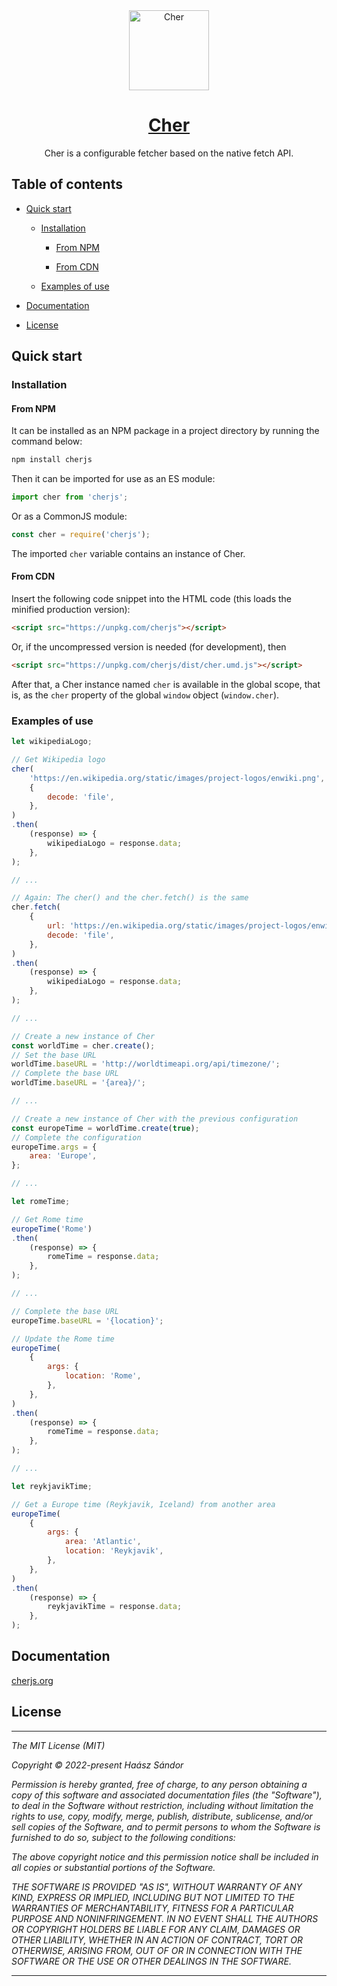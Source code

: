 <div align="center">
	<a href="https://gitlab.com/cherjs/cher"><img src="https://cherjs.org/cher.svg" alt="Cher" width="128"></a>
	<h1><a href="https://gitlab.com/cherjs/cher">Cher</a></h1>
	<p>Cher is a configurable fetcher based on the native fetch API.</p>
</div>

## Table of contents

- [Quick start](#quick-start)

	- [Installation](#installation)

		- [From NPM](#from-npm)

		- [From CDN](#from-cdn)

	- [Examples of use](#examples-of-use)

- [Documentation](#documentation)

- [License](#license)

<!-- toc -->

## Quick start

### Installation

####  From NPM

It can be installed as an NPM package in a project directory by running the command below:

```bash
npm install cherjs
```

Then it can be imported for use as an ES module:

```js
import cher from 'cherjs';
```

Or as a CommonJS module:

```js
const cher = require('cherjs');
```

The imported `cher` variable contains an instance of Cher.

#### From CDN

Insert the following code snippet into the HTML code (this loads the minified production version):

```html
<script src="https://unpkg.com/cherjs"></script>
```

Or, if the uncompressed version is needed (for development), then

```html
<script src="https://unpkg.com/cherjs/dist/cher.umd.js"></script>
```

After that, a Cher instance named `cher` is available in the global scope, that is, as the `cher` property of the global `window` object (`window.cher`).

### Examples of use

```js
let wikipediaLogo;

// Get Wikipedia logo
cher(
	'https://en.wikipedia.org/static/images/project-logos/enwiki.png',
	{
		decode: 'file',
	},
)
.then(
	(response) => {
		wikipediaLogo = response.data;
	},
);

// ...

// Again: The cher() and the cher.fetch() is the same
cher.fetch(
	{
		url: 'https://en.wikipedia.org/static/images/project-logos/enwiki.png',
		decode: 'file',
	},
)
.then(
	(response) => {
		wikipediaLogo = response.data;
	},
);

// ...

// Create a new instance of Cher
const worldTime = cher.create();
// Set the base URL
worldTime.baseURL = 'http://worldtimeapi.org/api/timezone/';
// Complete the base URL
worldTime.baseURL = '{area}/';

// ...

// Create a new instance of Cher with the previous configuration
const europeTime = worldTime.create(true);
// Complete the configuration
europeTime.args = {
	area: 'Europe',
};

// ...

let romeTime;

// Get Rome time
europeTime('Rome')
.then(
	(response) => {
		romeTime = response.data;
	},
);

// ...

// Complete the base URL
europeTime.baseURL = '{location}';

// Update the Rome time
europeTime(
	{
		args: {
			location: 'Rome',
		},
	},
)
.then(
	(response) => {
		romeTime = response.data;
	},
);

// ...

let reykjavikTime;

// Get a Europe time (Reykjavik, Iceland) from another area
europeTime(
	{
		args: {
			area: 'Atlantic',
			location: 'Reykjavik',
		},
	},
)
.then(
	(response) => {
		reykjavikTime = response.data;
	},
);
```

## Documentation

[cherjs.org](https://cherjs.org/)

## License

---

<em>

The MIT License (MIT)

Copyright © 2022-present Haász Sándor

Permission is hereby granted, free of charge, to any person obtaining a copy of this software and associated documentation files (the "Software"), to deal in the Software without restriction, including without limitation the rights to use, copy, modify, merge, publish, distribute, sublicense, and/or sell copies of the Software, and to permit persons to whom the Software is furnished to do so, subject to the following conditions:

The above copyright notice and this permission notice shall be included in all copies or substantial portions of the Software.

THE SOFTWARE IS PROVIDED "AS IS", WITHOUT WARRANTY OF ANY KIND, EXPRESS OR IMPLIED, INCLUDING BUT NOT LIMITED TO THE WARRANTIES OF MERCHANTABILITY, FITNESS FOR A PARTICULAR PURPOSE AND NONINFRINGEMENT. IN NO EVENT SHALL THE AUTHORS OR COPYRIGHT HOLDERS BE LIABLE FOR ANY CLAIM, DAMAGES OR OTHER LIABILITY, WHETHER IN AN ACTION OF CONTRACT, TORT OR OTHERWISE, ARISING FROM, OUT OF OR IN CONNECTION WITH THE SOFTWARE OR THE USE OR OTHER DEALINGS IN THE SOFTWARE.

</em>

---
